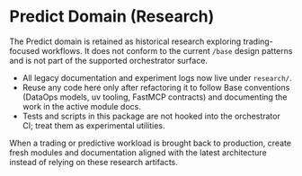 # Predict Domain (Research)

The Predict domain is retained as historical research exploring trading-focused
workflows. It does not conform to the current `/base` design patterns and is not
part of the supported orchestrator surface.

- All legacy documentation and experiment logs now live under `research/`.
- Reuse any code here only after refactoring it to follow Base conventions
  (DataOps models, uv tooling, FastMCP contracts) and documenting the work in the
  active module docs.
- Tests and scripts in this package are not hooked into the orchestrator CI; treat
  them as experimental utilities.

When a trading or predictive workload is brought back to production, create fresh
modules and documentation aligned with the latest architecture instead of relying
on these research artifacts.
